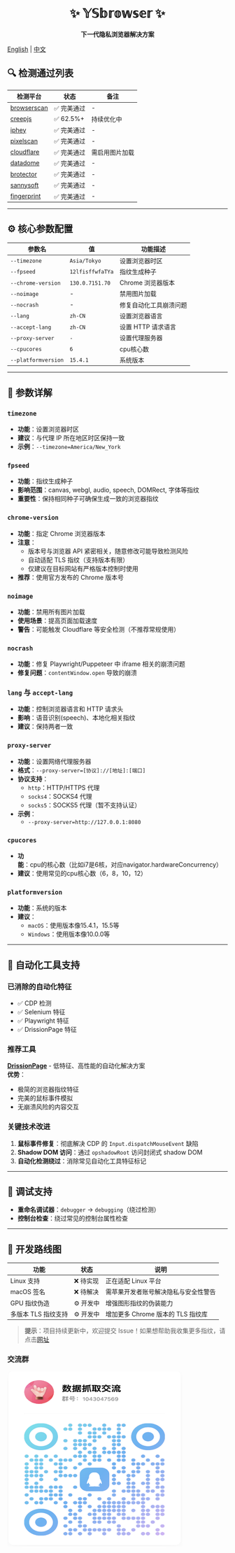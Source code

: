<div align="center">

# ✨ 𝕐𝕊𝕓𝕣𝕠𝕨𝕤𝕖𝕣 ✨  
**下一代隐私浏览器解决方案**

</div>

[English](README-en.md) | [中文](README.md)

## 🔍 检测通过列表
| 检测平台                                                             | 状态         | 备注               |
|---------------------------------------------------------------------|--------------|--------------------|
| [browserscan](https://browserscan.net)                              | ✅ 完美通过     | -                  |
| [creepjs](https://abrahamjuliot.github.io/creepjs/)                 | ✅ 62.5%+     | 持续优化中         |
| [iphey](https://iphey.com)                                          | ✅ 完美通过     | -                  |
| [pixelscan](https://pixelscan.net)                                  | ✅ 完美通过     | -                  |
| [cloudflare](https://www.cloudflare.com/zh-cn/)                     | ✅ 完美通过     | 需启用图片加载     |
| [datadome](https://datadome.co/products/bot-protection/)            | ✅ 完美通过     | -                  |
| [brotector](https://kaliiiiiiiiii.github.io/brotector/)             | ✅ 完美通过     | -                  |
| [sannysoft](https://bot.sannysoft.com/)                             | ✅ 完美通过     | -                  |
| [fingerprint](https://fingerprint.com/products/bot-detection/)      | ✅ 完美通过     | -                  |

---

## ⚙️ 核心参数配置
| 参数名                 | 值                | 功能描述         |
|---------------------|------------------|--------------|
| `--timezone`        | `Asia/Tokyo`     | 设置浏览器时区      |
| `--fpseed`          | `12lfisffwfaTYa` | 指纹生成种子       |
| `--chrome-version`  | `130.0.7151.70`  | Chrome 浏览器版本 |
| `--noimage`         | -                | 禁用图片加载       |
| `--nocrash`         | -                | 修复自动化工具崩溃问题  |
| `--lang`            | `zh-CN`          | 设置浏览器语言      |
| `--accept-lang`     | `zh-CN`          | 设置 HTTP 请求语言 |
| `--proxy-server`    | `-`              | 设置代理服务器      |
| `--cpucores`        | `6`              | cpu核心数       |
| `--platformversion` | `15.4.1`         | 系统版本         |

---

## 📝 参数详解
### **`timezone`**  
- **功能**：设置浏览器时区
- **建议**：与代理 IP 所在地区时区保持一致
- **示例**：`--timezone=America/New_York`

### **`fpseed`**  
- **功能**：指纹生成种子
- **影响范围**：canvas, webgl, audio, speech, DOMRect, 字体等指纹
- **重要性**：保持相同种子可确保生成一致的浏览器指纹

### **`chrome-version`**  
- **功能**：指定 Chrome 浏览器版本
- **注意**：
  - 版本号与浏览器 API 紧密相关，随意修改可能导致检测风险
  - 自动适配 TLS 指纹（支持版本有限）
  - 仅建议在目标网站有严格版本控制时使用
- **推荐**：使用官方发布的 Chrome 版本号

### **`noimage`**  
- **功能**：禁用所有图片加载
- **使用场景**：提高页面加载速度
- **警告**：可能触发 Cloudflare 等安全检测（不推荐常规使用）

### **`nocrash`**  
- **功能**：修复 Playwright/Puppeteer 中 iframe 相关的崩溃问题
- **修复问题**：`contentWindow.open` 导致的崩溃

### **`lang` 与 `accept-lang`**
- **功能**：控制浏览器语言和 HTTP 请求头
- **影响**：语音识别(speech)、本地化相关指纹
- **建议**：保持两者一致

### **`proxy-server`**  
- **功能**：设置网络代理服务器
- **格式**：`--proxy-server=[协议]://[地址]:[端口]`
- **协议支持**：
  - `http`：HTTP/HTTPS 代理
  - `socks4`：SOCKS4 代理
  - `socks5`：SOCKS5 代理（暂不支持认证）
- **示例**：
  - `--proxy-server=http://127.0.0.1:8080`

### **`cpucores`**  
- **功能**：cpu的核心数（比如i7是6核，对应navigator.hardwareConcurrency）
- **建议**：使用常见的cpu核心数（6，8，10，12）

### **`platformversion`**  
- **功能**：系统的版本
- **建议**：
  - `macOS`：使用版本像15.4.1，15.5等
  - `Windows`：使用版本像10.0.0等

---

## 🤖 自动化工具支持
### 已消除的自动化特征
- ✅ CDP 检测
- ✅ Selenium 特征
- ✅ Playwright 特征
- ✅ DrissionPage 特征

### 推荐工具
**[DrissionPage](https://github.com/g1879/DrissionPage)** - 低特征、高性能的自动化解决方案  
**优势**：
- 极简的浏览器指纹特征
- 完美的鼠标事件模拟
- 无崩溃风险的内容交互

### 关键技术改进
1. **鼠标事件修复**：彻底解决 CDP 的 `Input.dispatchMouseEvent` 缺陷
2. **Shadow DOM 访问**：通过 `opshadowRoot` 访问封闭式 shadow DOM
3. **自动化检测绕过**：消除常见自动化工具特征标记

---

## 🐞 调试支持
- **重命名调试器**：`debugger` → `debugging`（绕过检测）
- **控制台检查**：绕过常见的控制台属性检查

---

## 🚧 开发路线图
| 功能                     | 状态   | 说明                                                                 |
|--------------------------|--------|----------------------------------------------------------------------|
| Linux 支持               | ❌ 待实现 | 正在适配 Linux 平台                                                  |
| macOS 签名               | ❌ 待解决 | 需苹果开发者账号解决隐私与安全性警告                                 |
| GPU 指纹伪造             | ⚙️ 开发中 | 增强图形指纹的伪装能力                                               |
| 多版本 TLS 指纹支持      | ⚙️ 开发中 | 增加更多 Chrome 版本的 TLS 指纹库                                    |
> **提示**：项目持续更新中，欢迎提交 Issue！如果想帮助我收集更多指纹，请点击[网址](https://www.hanyiting.com)

### 交流群
<img src="QQ20250723-104659.png" alt="Q群1043047569" width="400" height="400">
